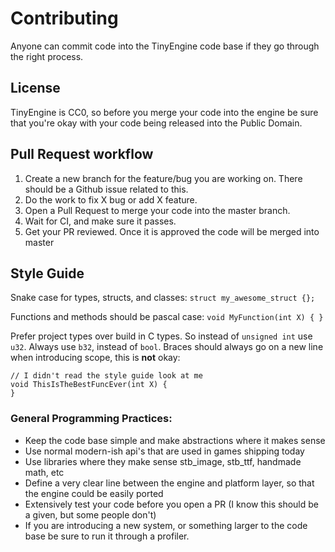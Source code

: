 # Contributing 

Anyone can commit code into the TinyEngine code base if they go through the right process. 

## License 
TinyEngine is CC0, so before you merge your code into the engine be sure that you're okay with your code being released into the Public Domain.

## Pull Request workflow
1. Create a new branch for the feature/bug you are working on. There should be a Github issue related to this.
2. Do the work to fix X bug or add X feature.
3. Open a Pull Request to merge your code into the master branch.
4. Wait for CI, and make sure it passes.  
5. Get your PR reviewed. Once it is approved the code will be merged into master

## Style Guide

Snake case for types, structs, and classes:
`struct my_awesome_struct {}; `

Functions and methods should be pascal case:
`
void MyFunction(int X)
{
}
`

Prefer project types over build in C types. So instead of `unsigned int` use `u32`.
Always use `b32`, instead of `bool`.
Braces should always go on a new line when introducing scope, this is **not** okay:
```
// I didn't read the style guide look at me 
void ThisIsTheBestFuncEver(int X) { 
}
```

### General Programming Practices:
- Keep the code base simple and make abstractions where it makes sense
- Use normal modern-ish api's that are used in games shipping today
- Use libraries where they make sense stb_image, stb_ttf, handmade math, etc
- Define a very clear line between the engine and platform layer, so that the engine could be easily ported
- Extensively test your code before you open a PR (I know this should be a given, but some people don't)
- If you are introducing a new system, or something larger to the code base be sure to run it through a profiler. 
